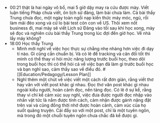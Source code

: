 - 00:21 thật là hai ngày vô bổ, mai 5 giờ dậy may ra cứu được mày. Viết luận tiếng Pháp chưa viết, ôn lịch sử đảng, làm bài chưa làm. Cả bài thầy Trung chưa đọc, một ngày toàn ngồi nạp kiến thức máy móc, ngủ, rồi làm mãi đéo xong và cứ lo bài test cỏn con về US. Thôi xem nốt business đi, mai mày sẽ viết Lịch sử Đảng vào tối sau khi học xong, mày sẽ đọc và nghiên cứu bài thầy Trung trong lúc đợi đến giờ học. Về nhà lấy máy không?
- 18:00 Học thầy Trung
	- Mình mới nghĩ về việc học thực sự chẳng nhẹ nhàng hơn việc đi dạy tí nào. Gì cũng cần chuẩn bị. Và có lẽ để tracking và cân đối tốt thì mình có thể thay vì hỏi mức năng lượng trước buổi học, theo dõi trong buổi học thì có thể hỏi cả về việc bạn đã làm gì trước buổi học và bạn nghĩ sao, cảm thấy sao về điều đó. #[[Education/Pedagogy/Lesson Plan]]
	- Nghĩ thêm một chút về việc viết một cách rất đơn giản, rằng viết thơ hay văn với viết post khác gì nhau. Đọc thơ văn post khác gì nhau ngoài kiểu người, hoàn cảnh đọc, nền tảng đọc. Có lẽ ở sự kể, rằng thay vì chỉ kể cảm xúc suy nghĩ, việc đưa được người đọc nhập vào nhân vật tức là nắm được tính cách, cảm nhận được gánh nặng đặt trên vai và cũng đồng thời nhớ được hoàn cảnh, cảm xúc của họ suốt quãng truyện. Cái đấy so với một post, chỉ là một tuyên ngôn, mà trong đó một chuỗi tuyên ngôn chưa chắc đã kể được gì.